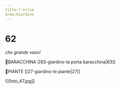 ```yaml
---
title:l'orcio
area:Giardino
---
```

# 62
_che grande vaso!_

👣BARACCHINA [[63-giardino-la porta baracchina|63]]

👀PIANTE [[27-giardino-le piante|27]]

![[foto_47.jpg]]